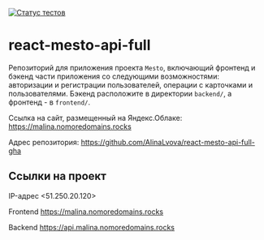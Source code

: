 [![Статус тестов](../../actions/workflows/tests.yml/badge.svg)](../../actions/workflows/tests.yml)

# react-mesto-api-full

Репозиторий для приложения проекта `Mesto`, включающий фронтенд и бэкенд части приложения со следующими возможностями: авторизации и регистрации пользователей, операции с карточками и пользователями. Бэкенд расположите в директории `backend/`, а фронтенд - в `frontend/`.
  
Cсылка на сайт, размещенный на Яндекс.Облаке: https://malina.nomoredomains.rocks

Адрес репозитория: https://github.com/AlinaLvova/react-mesto-api-full-gha

## Ссылки на проект

IP-адрес <51.250.20.120>

Frontend https://malina.nomoredomains.rocks

Backend https://api.malina.nomoredomains.rocks

